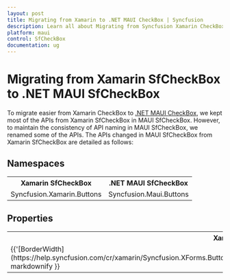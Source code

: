 ```yaml
---
layout: post
title: Migrating from Xamarin to .NET MAUI CheckBox | Syncfusion 
description: Learn all about Migrating from Syncfusion Xamarin CheckBox to Syncfusion .NET MAUI CheckBox control and more here.
platform: maui
control: SfCheckBox
documentation: ug
---  
```


# Migrating from Xamarin SfCheckBox to .NET MAUI SfCheckBox 

To migrate easier from Xamarin CheckBox to [.NET MAUI CheckBox](https://www.syncfusion.com/maui-controls/maui-checkbox), we kept most of the APIs from Xamarin SfCheckBox in MAUI SfCheckBox. However, to maintain the consistency of API naming in MAUI SfCheckBox, we renamed some of the APIs. The APIs changed in MAUI SfCheckBox from Xamarin SfCheckBox are detailed as follows:

## Namespaces 

<table>
<tr>
<th>Xamarin SfCheckBox</th>
<th>.NET MAUI SfCheckBox</th></tr>
<tr>
<td>Syncfusion.Xamarin.Buttons</td>
<td>Syncfusion.Maui.Buttons</td></tr>
</table>

## Properties

<table> 
<tr>
<th>Xamarin SfCheckBox</th>
<th>.NET MAUI SfCheckBox</th>
<th>Description</th></tr>
<tr>
<td> {{'[BorderWidth](https://help.syncfusion.com/cr/xamarin/Syncfusion.XForms.Buttons.ToggleButton.html#Syncfusion_XForms_Buttons_ToggleButton_BorderWidth)'| markdownify }}</td>
<td> {{'[StrokeThickness](https://help.syncfusion.com/cr/maui/Syncfusion.Maui.Buttons.ToggleButton.html#Syncfusion_Maui_Buttons_ToggleButton_StrokeThickness)'| markdownify }}</td>
<td>Gets or sets the stroke thickness.</td></tr>
</table> 



